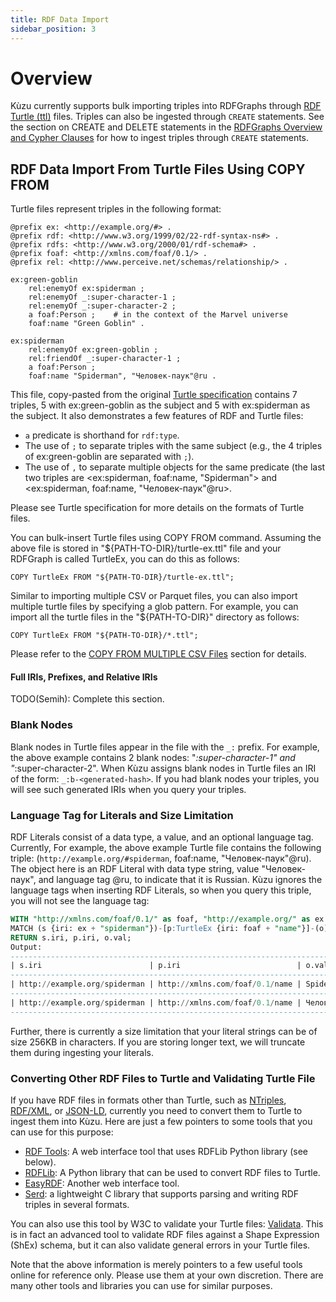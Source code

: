 ```yaml
---
title: RDF Data Import
sidebar_position: 3
---
```


# Overview

Kùzu currently supports bulk importing triples into RDFGraphs through [RDF Turtle (ttl)](https://www.w3.org/TR/turtle/) files.
Triples can also be ingested through `CREATE` statements. See the 
section on CREATE and DELETE statements in the [RDFGraphs Overview and Cypher Clauses](./rdfgraphs-overview#create-and-delete-statements-to-modify-rdfgraphs)
for how to ingest triples through `CREATE` statements.

## RDF Data Import From Turtle Files Using COPY FROM
Turtle files represent triples in the following format: 
```
@prefix ex: <http://example.org/#> .
@prefix rdf: <http://www.w3.org/1999/02/22-rdf-syntax-ns#> .
@prefix rdfs: <http://www.w3.org/2000/01/rdf-schema#> .
@prefix foaf: <http://xmlns.com/foaf/0.1/> .
@prefix rel: <http://www.perceive.net/schemas/relationship/> .

ex:green-goblin
    rel:enemyOf ex:spiderman ;
    rel:enemyOf _:super-character-1 ;
    rel:enemyOf _:super-character-2 ;
    a foaf:Person ;    # in the context of the Marvel universe
    foaf:name "Green Goblin" .

ex:spiderman
    rel:enemyOf ex:green-goblin ;
    rel:friendOf _:super-character-1 ;
    a foaf:Person ;
    foaf:name "Spiderman", "Человек-паук"@ru .
```
This file, copy-pasted from the original [Turtle specification](https://www.w3.org/TR/turtle/) contains 7 triples, 5 with ex:green-goblin as the subject and 
5 with ex:spiderman as the subject. It also demonstrates a few features of RDF and Turtle files:
- `a` predicate is shorthand for `rdf:type`.
- The use of `;` to separate triples with the same subject (e.g., the 4 triples of ex:green-goblin are separated with `;`).
- The use of `,` to separate multiple objects for the same predicate (the last two triples are <ex:spiderman, foaf:name, "Spiderman"> and <ex:spiderman, foaf:name, "Человек-паук"@ru>.

Please see Turtle specification for more details on the formats of Turtle files.

You can bulk-insert Turtle files using COPY FROM command. Assuming the above file is stored in "${PATH-TO-DIR}/turtle-ex.ttl" file
and your RDFGraph is called TurtleEx, you can do this as follows:
```
COPY TurtleEx FROM "${PATH-TO-DIR}/turtle-ex.ttl";
``` 

Similar to importing multiple CSV or Parquet files, you can also import multiple turtle files by specifying a glob pattern. 
For example, you can import all the turtle files in the "${PATH-TO-DIR}" directory as follows:
```
COPY TurtleEx FROM "${PATH-TO-DIR}/*.ttl";
```
Please refer to the [COPY FROM MULTIPLE CSV Files](https://kuzudb.com/docusaurus/data-import/csv-import#copy-from-multiple-csv-files-to-a-single-table) section for details.

#### Full IRIs, Prefixes, and Relative IRIs
TODO(Semih): Complete this section.

### Blank Nodes
Blank nodes in Turtle files appear in the file with the `_:` prefix. For example,
the above example contains 2 blank nodes: "_:super-character-1" and "_:super-character-2". When
Kùzu assigns blank nodes in Turtle files an IRI of the form: `_:b-<generated-hash>`. If you had blank nodes
your triples, you will see such generated IRIs when you query your triples.

### Language Tag for Literals and Size Limitation
RDF Literals consist of a data type, a value, and an optional language tag. Currently,
For example, the above example Turtle file
contains the following triple: (`http://example.org/#spiderman`, foaf:name, "Человек-паук"@ru). The object here
is an RDF Literal with data type string, value "Человек-паук", and language tag @ru, to indicate
that it is Russian. Kùzu ignores the language tags when inserting RDF Literals, so when you query this triple, you will not see the language tag:
```sql
WITH "http://xmlns.com/foaf/0.1/" as foaf, "http://example.org/" as ex
MATCH (s {iri: ex + "spiderman"})-[p:TurtleEx {iri: foaf + "name"}]-(o) 
RETURN s.iri, p.iri, o.val;
Output:
--------------------------------------------------------------------------------
| s.iri                        | p.iri                          | o.val        |
--------------------------------------------------------------------------------
| http://example.org/spiderman | http://xmlns.com/foaf/0.1/name | Spiderman    |
--------------------------------------------------------------------------------
| http://example.org/spiderman | http://xmlns.com/foaf/0.1/name | Человек-паук |
--------------------------------------------------------------------------------
```

Further, there is currently a size limitation that your literal strings can be of size 256KB in characters.
If you are storing longer text, we will truncate them during ingesting your literals.

### Converting Other RDF Files to Turtle and Validating Turtle File

If you have RDF files in formats other than Turtle, such as [NTriples](https://www.w3.org/TR/n-triples/), 
[RDF/XML](https://www.w3.org/TR/rdf-syntax-grammar/), or [JSON-LD](https://www.w3.org/TR/json-ld11/), 
currently you need to convert them to Turtle to ingest them into Kùzu.
Here are just a few pointers to some tools that you can use for this purpose:

- [RDF Tools](https://rdftools.ga.gov.au/convert): A web interface tool that uses RDFLib Python library (see below).
- [RDFLib](https://pypi.org/project/rdflib/): A Python library that can be used to convert RDF files to Turtle.
- [EasyRDF](https://www.easyrdf.org/converter): Another web interface tool.
- [Serd](https://github.com/drobilla/serd): a lightweight C library that supports parsing and writing RDF triples
in several formats.

You can also use this tool by W3C to validate your Turtle files: [Validata](https://www.w3.org/2015/03/ShExValidata/).
This is in fact an advanced tool to validate RDF files against a Shape Expression (ShEx) schema, 
but it can also validate general errors in your Turtle files.

Note that the above information is merely pointers to a few useful tools online for reference only.
Please use them at your own discretion. There are many other tools and libraries you can use for similar purposes.
